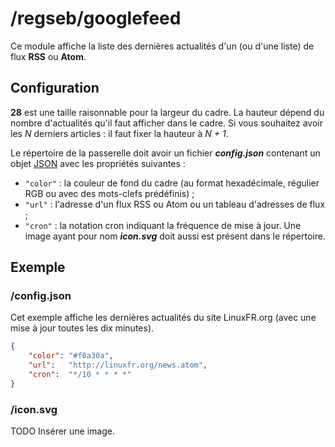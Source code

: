# /regseb/googlefeed
Ce module affiche la liste des dernières actualités d'un (ou d'une liste) de
flux **RSS** ou **Atom**.

## Configuration
**28** est une taille raisonnable pour la largeur du cadre. La hauteur dépend
du nombre d'actualités qu'il faut afficher dans le cadre. Si vous souhaitez
avoir les *N* derniers articles : il faut fixer la hauteur à *N + 1*.

Le répertoire de la passerelle doit avoir un fichier ***config.json***
contenant un objet [JSON](http://www.json.org "JavaScript Object Notation")
avec les propriétés suivantes :
- `"color"` : la couleur de fond du cadre (au format hexadécimale, régulier RGB
  ou avec des mots-clefs prédéfinis) ;
- `"url"` : l'adresse d'un flux RSS ou Atom ou un tableau d'adresses de flux ;
- `"cron"` : la notation cron indiquant la fréquence de mise à jour.
Une image ayant pour nom ***icon.svg*** doit aussi est présent dans le
répertoire.

## Exemple
### /config.json
Cet exemple affiche les dernières actualités du site LinuxFR.org (avec une mise
à jour toutes les dix minutes).
```JSON
{
    "color": "#f0a30a",
    "url":   "http://linuxfr.org/news.atom",
    "cron":  "*/10 * * * *"
}
```
### /icon.svg
TODO Insérer une image.
